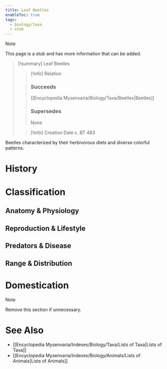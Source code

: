```yaml
---
title: Leaf Beetles
enableToc: true
tags:
  - biology/taxa
  - stub
---
```


> [!note]
> This page is a stub and has more information that can be added.

> [!summary] Leaf Beetles
> > [!info] Relation
> > ### Succeeds
> > [[Encyclopedia Mysenvaria/Biology/Taxa/Beetles|Beetles]]
> > ### Supersedes
> > None
>
> > [!info] Creation Date
> > c. BT 483

Beetles characterized by their herbivorous diets and diverse colorful patterns.
# History

# Classification
## Anatomy & Physiology

## Reproduction & Lifestyle

## Predators & Disease

## Range & Distribution

# Domestication

> [!note]
> Remove this section if unnecessary.
# See Also
- [[Encyclopedia Mysenvaria/Indexes/Biology/Taxa/Lists of Taxa|Lists of Taxa]]
- [[Encyclopedia Mysenvaria/Indexes/Biology/Animals/Lists of Animals|Lists of Animals]]